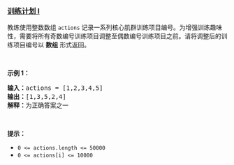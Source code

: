 ### [训练计划 I](https://leetcode-cn.com/problems/diao-zheng-shu-zu-shun-xu-shi-qi-shu-wei-yu-ou-shu-qian-mian-lcof)

<p>教练使用整数数组 <code>actions</code> 记录一系列核心肌群训练项目编号。为增强训练趣味性，需要将所有奇数编号训练项目调整至偶数编号训练项目之前。请将调整后的训练项目编号以 <strong>数组</strong> 形式返回。</p>

<p>&nbsp;</p>

<p><strong>示例 1：</strong></p>

<pre>
<strong>输入：</strong>actions = [1,2,3,4,5]
<strong>输出：</strong>[1,3,5,2,4] 
<strong>解释：</strong>为正确答案之一</pre>

<p>&nbsp;</p>

<p><strong>提示：</strong></p>

<ul>
	<li><code>0 &lt;= actions.length &lt;= 50000</code></li>
	<li><code>0 &lt;= actions[i] &lt;= 10000</code></li>
</ul>

<p>&nbsp;</p>
